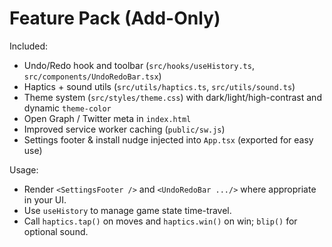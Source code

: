 # Feature Pack (Add-Only)
Included:
- Undo/Redo hook and toolbar (`src/hooks/useHistory.ts`, `src/components/UndoRedoBar.tsx`)
- Haptics + sound utils (`src/utils/haptics.ts`, `src/utils/sound.ts`)
- Theme system (`src/styles/theme.css`) with dark/light/high-contrast and dynamic `theme-color`
- Open Graph / Twitter meta in `index.html`
- Improved service worker caching (`public/sw.js`)
- Settings footer & install nudge injected into `App.tsx` (exported for easy use)

Usage:
- Render `<SettingsFooter />` and `<UndoRedoBar .../>` where appropriate in your UI.
- Use `useHistory` to manage game state time-travel.
- Call `haptics.tap()` on moves and `haptics.win()` on win; `blip()` for optional sound.
